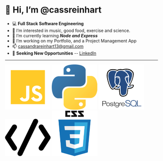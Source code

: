 # 👋 Hi, I’m @cassreinhart

- 💻 **Full Stack Software Engineering**
- 👀 I’m interested in music, good food, exercise and science.
- 🌱 I’m currently learning ***Node and Express***
- 💞️ I’m working on my Portfolio, and a Project Management App
- 📫 cassandrareinhart13@gmail.com
- 💼 **Seeking New Opportunities** -- [LinkedIn](https://www.linkedin.com/in/cassandra-reinhart-software-development/) 

___________________________

<p float="left">
  <img src="jslogo.png" alt="js" width="150"/>
  <img src="python.png" alt="python" width="150"/>
  <img src="postgres.png" alt="postgres" width="150"/>
  <img src="html.png" alt="html" width="150"/>
  <img src="css.png" alt="css" width="150"/>
</p>
<!---
cassreinhart/cassreinhart is a ✨ special ✨ repository because its `README.md` (this file) appears on your GitHub profile.
You can click the Preview link to take a look at your changes.
--->
